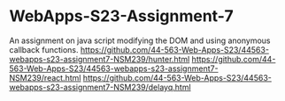 # WebApps-S23-Assignment-7
An assignment on java script modifying the DOM and using anonymous callback functions.
https://github.com/44-563-Web-Apps-S23/44563-webapps-s23-assignment7-NSM239/hunter.html
https://github.com/44-563-Web-Apps-S23/44563-webapps-s23-assignment7-NSM239/react.html
https://github.com/44-563-Web-Apps-S23/44563-webapps-s23-assignment7-NSM239/delayq.html
